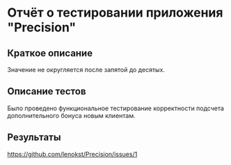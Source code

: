 # Отчёт о тестировании приложения "Precision"

## Краткое описание

Значение не округляется после запятой до десятых.

## Описание тестов

Было проведено функциональное тестирование корректности подсчета дополнительного бонуса новым клиентам.

## Результаты

https://github.com/lenokst/Precision/issues/1



